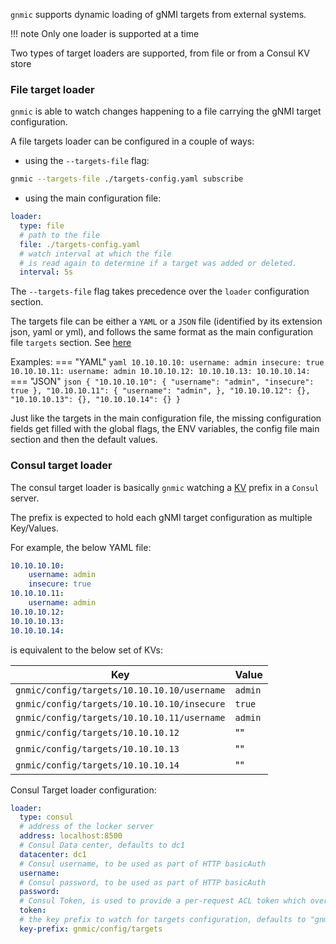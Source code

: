 `gnmic` supports dynamic loading of gNMI targets from external systems.

!!! note
    Only one loader is supported at a time

Two types of target loaders are supported, from file or from a Consul KV store

### File target loader
`gnmic` is able to watch changes happening to a file carrying the gNMI target configuration.

A file targets loader can be configured in a couple of ways:

- using the `--targets-file` flag:

``` bash
gnmic --targets-file ./targets-config.yaml subscribe
```

- using the main configuration file:
  
``` yaml
loader:
  type: file
  # path to the file
  file: ./targets-config.yaml
  # watch interval at which the file
  # is read again to determine if a target was added or deleted.
  interval: 5s
```

The `--targets-file` flag takes precedence over the `loader` configuration section.

The targets file can be either a `YAML` or a `JSON` file (identified by its extension json, yaml or yml), and follows the same format as the main configuration file `targets` section.
See [here](../user_guide/targets.md#target-option)

Examples:
=== "YAML"
    ```yaml
    10.10.10.10:
        username: admin
        insecure: true
    10.10.10.11:
        username: admin
    10.10.10.12:
    10.10.10.13:
    10.10.10.14:
    ```
=== "JSON"
    ```json
    {
        "10.10.10.10": {
            "username": "admin",
            "insecure": true
        },
         "10.10.10.11": {
            "username": "admin",
        },
         "10.10.10.12": {},
         "10.10.10.13": {},
         "10.10.10.14": {}
    }
    ```

Just like the targets in the main configuration file, the missing configuration fields get filled with the global flags, 
the ENV variables, the config file main section and then the default values.


### Consul target loader

The consul target loader is basically `gnmic` watching a [KV](https://www.consul.io/docs/dynamic-app-config/kv) prefix in a `Consul` server.

The prefix is expected to hold each gNMI target configuration as multiple Key/Values.

For example, the below YAML file:
```yaml
10.10.10.10:
    username: admin
    insecure: true
10.10.10.11:
    username: admin
10.10.10.12:
10.10.10.13:
10.10.10.14:
```

is equivalent to the below set of KVs:

| **Key**                                     | **Value** |
| --------------------------------------------|-----------|
| `gnmic/config/targets/10.10.10.10/username` | `admin`   |
| `gnmic/config/targets/10.10.10.10/insecure` | `true`    |
| `gnmic/config/targets/10.10.10.11/username` | `admin`   |
| `gnmic/config/targets/10.10.10.12`          | ""        |
| `gnmic/config/targets/10.10.10.13`          | ""        |
| `gnmic/config/targets/10.10.10.14`          | ""        |


Consul Target loader configuration:

```yaml
loader:
  type: consul
  # address of the locker server
  address: localhost:8500
  # Consul Data center, defaults to dc1
  datacenter: dc1
  # Consul username, to be used as part of HTTP basicAuth
  username:
  # Consul password, to be used as part of HTTP basicAuth
  password:
  # Consul Token, is used to provide a per-request ACL token which overrides the agent's default token
  token:
  # the key prefix to watch for targets configuration, defaults to "gnmic/config/targets"
  key-prefix: gnmic/config/targets
```